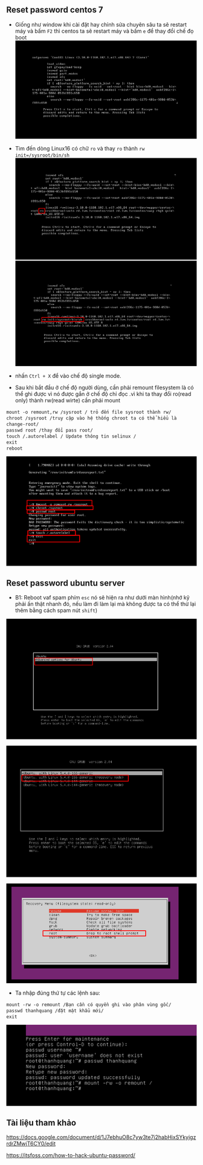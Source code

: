 ## Reset password centos 7
- Giống như window khi cài đặt hay chỉnh sửa chuyên sâu ta sẽ restart máy và bấm `F2` thì centos ta sẽ restart máy và bấm
 `e` để thay đổi chế đọ boot
![Alt](/thuctap/anh/Screenshot_145.png)
- Tìm đến dòng Linux16 có chữ `ro` và thay `ro` thành `rw init=/sysroot/bin/sh`
![Alt](/thuctap/anh/Screenshot_146.png)
![Alt](/thuctap/anh/Screenshot_147.png)


- nhấn `Ctrl + X` để vào chế độ single mode.
- Sau khi bắt đầu ở chế độ người dùng, cần phải remount filesystem là có thể ghi được vì nó được gắn ở chế độ chỉ đọc .vì khi ta thay đổi ro(read only) thành rw(read wirte) cần phải mount

```
mount -o remount,rw /sysroot / trỏ đến file sysroot thành rw/
chroot /sysroot /truy cập vào hệ thống chroot ta có thể hiểu là change-root/
passwd root /thay đổi pass root/
touch /.autorelabel / Update thông tin selinux /
exit
reboot
```

![Alt](/thuctap/anh/Screenshot_148.png)

## Reset password ubuntu server
- B1: Reboot vaf spam phím `esc` nó sẽ hiện ra như dưới màn hình(nhớ kỹ phải ấn thật nhanh đó, nếu làm đi làm lại mà không được ta có thể thử lại thêm bằng cách spam nút `shift`)

![Alt](/thuctap/anh/Screenshot_150.png)

![Alt](/thuctap/anh/Screenshot_151.png)

![Alt](/thuctap/anh/Screenshot_152.png)

- Ta nhập đúng thứ tự các lệnh sau:

```
mount -rw -o remount /Bạn cần có quyền ghi vào phân vùng gốc/
passwd thanhquang /đặt mật khẩu mới/
exit
```
![Alt](/thuctap/anh/Screenshot_153.png)

## Tài liệu tham khảo

https://docs.google.com/document/d/1J7ebhuO8c7yw3te7j2habHixSYkyjgzrdrZMwjT6CY0/edit

https://itsfoss.com/how-to-hack-ubuntu-password/